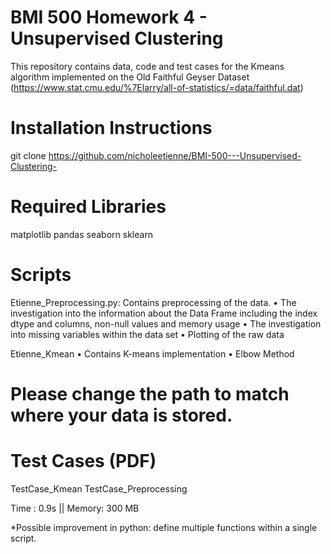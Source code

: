 # BMI 500 Homework 4 - Unsupervised Clustering 

This repository contains data, code and test cases for the Kmeans algorithm implemented on the Old Faithful Geyser Dataset (https://www.stat.cmu.edu/%7Elarry/all-of-statistics/=data/faithful.dat)

# Installation Instructions 

git clone https://github.com/nicholeetienne/BMI-500---Unsupervised-Clustering-

# Required Libraries  

matplotlib
pandas
seaborn
sklearn

# Scripts  

Etienne_Preprocessing.py:
Contains preprocessing of the data. 
•	The investigation into the information about the Data Frame including the index dtype and columns, non-null values and memory usage
•	The investigation into missing variables within the data set
•	Plotting of the raw data 

Etienne_Kmean
•	Contains K-means implementation 
•	Elbow Method 


# Please change the path to match where your data is stored.  

# Test Cases (PDF)
TestCase_Kmean 
TestCase_Preprocessing


Time : 0.9s ||
Memory: 300 MB

*Possible improvement in python: define multiple functions within a single script. 
